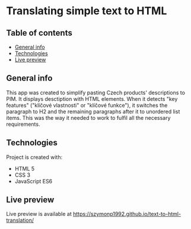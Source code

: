 # Translating simple text to HTML

## Table of contents

- [General info](#general-info)
- [Technologies](#technologies)
- [Live preview](#live-preview)

## General info

This app was created to simplify pasting Czech products' descriptions to PIM. It displays desctiption with HTML elements. When it detects "key features" ("klíčové vlastnosti" or "klíčové funkce"), it switches the paragraph to H2 and the remaining paragraphs after it to unordered list items. This was the way it needed to work to fulfil all the necessary requirements.

## Technologies

Project is created with:

- HTML 5
- CSS 3
- JavaScript ES6

## Live preview

Live preview is available at https://szymonp1992.github.io/text-to-html-translation/
